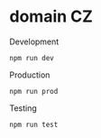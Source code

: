 # domain CZ


Development
``` shell
npm run dev
```
Production
``` shell
npm run prod
```
Testing 
``` shell
npm run test
```
